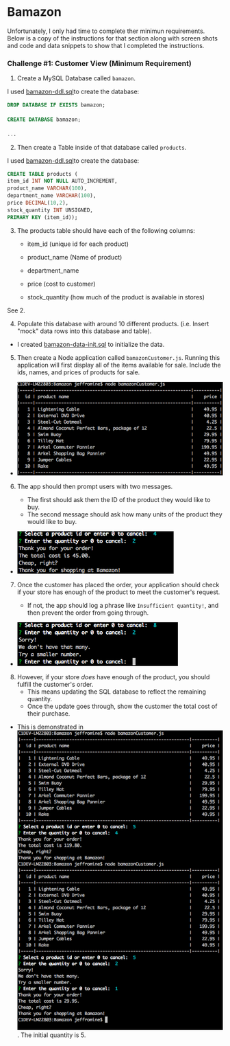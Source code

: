 # Bamazon
Unfortunately, I only had time to complete ther minimun requirements.  Below is a copy of the instructions for that section along with screen shots and code and data snippets to show that I completed the instructions.


### Challenge #1: Customer View (Minimum Requirement)


1. Create a MySQL Database called `bamazon`.

I used  [bamazon-ddl.sql](./bamazon-ddl.sql)to create the database:

```sql
DROP DATABASE IF EXISTS bamazon;

CREATE DATABASE bamazon;

...
```

2. Then create a Table inside of that database called `products`.

I used  [bamazon-ddl.sql](./bamazon-ddl.sql)to create the database:
```sql
CREATE TABLE products (
item_id INT NOT NULL AUTO_INCREMENT,
product_name VARCHAR(100),
department_name VARCHAR(100),
price DECIMAL(10,2),
stock_quantity INT UNSIGNED,
PRIMARY KEY (item_id));
```


3. The products table should have each of the following columns:

   * item_id (unique id for each product)

   * product_name (Name of product)

   * department_name

   * price (cost to customer)

   * stock_quantity (how much of the product is available in stores)
   
   
See 2.   

4. Populate this database with around 10 different products. (i.e. Insert "mock" data rows into this database and table).

* I created [bamazon-data-init.sql](./bamazon-data-init.sql) to initialize the data.

5. Then create a Node application called `bamazonCustomer.js`. Running this application will first display all of the items available for sale. Include the ids, names, and prices of products for sale.

* ![Displaying All The Products](./product_list.png)

6. The app should then prompt users with two messages.

   * The first should ask them the ID of the product they would like to buy.
   * The second message should ask how many units of the product they would like to buy.

* ![Prompt Happy Path](./prompts_happy_path.png)

7. Once the customer has placed the order, your application should check if your store has enough of the product to meet the customer's request.

   * If not, the app should log a phrase like `Insufficient quantity!`, and then prevent the order from going through.

* ![Prompt Insufficient Quantity](./prompts_insufficient_quantity_path.png)

8. However, if your store _does_ have enough of the product, you should fulfill the customer's order.
   * This means updating the SQL database to reflect the remaining quantity.
   * Once the update goes through, show the customer the total cost of their purchase.

* This is demonstrated in ![Quantity Decrement](./quantity_decrement.png).  The initial quantity is 5.
